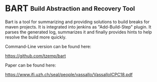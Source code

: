 # BART <sub><sup>Build Abstraction and Recovery Tool</sup></sub>

Bart is a tool for summarizing and providing solutions to build breaks for maven projects. It is integrated into jenkins as "Add-Build-Step" plugin. It parses the generated log, summarizes it and finally provides hints to help resolve the build more quickly.

Command-Line version can be found here:

https://github.com/tzemp/bart

Paper can be found here:

https://www.ifi.uzh.ch/seal/people/vassallo/VassalloICPC18.pdf
